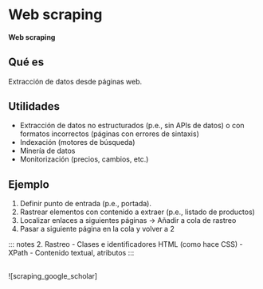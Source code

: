 
# Web scraping
#### Web scraping

## Qué es
Extracción de datos desde páginas web.

## Utilidades

- Extracción de datos no estructurados (p.e., sin APIs de datos)
o con formatos incorrectos (páginas con errores de sintaxis)
- Indexación (motores de búsqueda)
- Minería de datos
- Monitorización (precios, cambios, etc.)

## Ejemplo

1. Definir punto de entrada (p.e., portada).
2. Rastrear elementos con contenido a extraer (p.e., listado de productos)
3. Localizar enlaces a siguientes páginas -> Añadir a cola de rastreo
4. Pasar a siguiente página en la cola y volver a 2

::: notes
2. Rastreo
    - Clases e identificadores HTML (como hace CSS)
    - XPath
    - Contenido textual, atributos
:::

##

![scraping_google_scholar]
